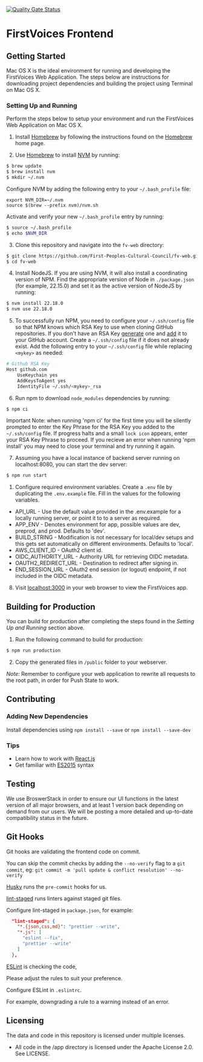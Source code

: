 [![Quality Gate Status](https://sonarcloud.io/api/project_badges/measure?project=First-Peoples-Cultural-Council_fv-web&metric=alert_status)](https://sonarcloud.io/dashboard?id=First-Peoples-Cultural-Council_fv-web)

# FirstVoices Frontend

## Getting Started

Mac OS X is the ideal environment for running and developing the FirstVoices Web Application. The steps below are instructions for downloading project dependencies and building the project using Terminal on Mac OS X.

### Setting Up and Running

Perform the steps below to setup your environment and run the FirstVoices Web Application on Mac OS X.

1. Install [Homebrew](https://brew.sh/) by following the instructions found on the [Homebrew](https://brew.sh/) home page.

2. Use [Homebrew](https://brew.sh/) to install [NVM](http://nvm.sh) by running:

```bash
$ brew update
$ brew install nvm
$ mkdir ~/.nvm
```

Configure NVM by adding the following entry to your `~/.bash_profile` file:

```
export NVM_DIR=~/.nvm
source $(brew --prefix nvm)/nvm.sh
```

Activate and verify your new `~/.bash_profile` entry by running:

```bash
$ source ~/.bash_profile
$ echo $NVM_DIR
```

3. Clone this repository and navigate into the `fv-web` directory:

```bash
$ git clone https://github.com/First-Peoples-Cultural-Council/fv-web.git
$ cd fv-web
```

4. Install NodeJS. If you are using NVM, it will also install a coordinating version of NPM. Find the appropriate version of Node in `./package.json` (for example, 22.15.0) and set it as the active version of NodeJS by running:

```bash
$ nvm install 22.18.0
$ nvm use 22.18.0
```

5. To successfully run NPM, you need to configure your `~/.ssh/config` file so that NPM knows which RSA Key to use when cloning GitHub repositories. If you don't have an RSA Key [generate](https://help.github.com/articles/generating-a-new-ssh-key-and-adding-it-to-the-ssh-agent/) one and [add](https://help.github.com/articles/adding-a-new-ssh-key-to-your-github-account/) it to your GitHub account. Create a `~/.ssh/config` file if it does not already exist. Add the following entry to your `~/.ssh/config` file while replacing `<mykey>` as needed:

```bash
# Github RSA Key
Host github.com
    UseKeychain yes
    AddKeysToAgent yes
    IdentityFile ~/.ssh/<mykey>_rsa
```

6. Run npm to download `node_modules` dependencies by running:

```bash
$ npm ci
```

Important Note: when running 'npm ci' for the first time you will be silently prompted to enter the Key Phrase for the RSA Key you added to the `~/.ssh/config` file. If progress halts and a small `lock icon` appears, enter your RSA Key Phrase to proceed. If you recieve an error when running 'npm install' you may need to close your terminal and try running it again.

7. Assuming you have a local instance of backend server running on localhost:8080, you can start the dev server:

```bash
$ npm run start
```

1. Configure required environment variables. Create a `.env` file by duplicating the `.env.example` file. Fill in the values for the following variables.

- API_URL - Use the default value provided in the .env.example for a locally running server, or point it to to a server as required.
- APP_ENV - Denotes environment for app, possible values are dev, preprod, and prod. Defaults to 'dev'.
- BUILD_STRING - Modification is not necessary for local/dev setups and this gets set automatically on different environments. Defaults to 'local'.
- AWS_CLIENT_ID - OAuth2 client id.
- OIDC_AUTHORITY_URL - Authority URL for retrieving OIDC metadata.
- OAUTH2_REDIRECT_URL - Destination to redirect after signing in.
- END_SESSION_URL - OAuth2 end session (or logout) endpoint, if not included in the OIDC metadata.

8. Visit [localhost:3000](http://localhost:3000) in your web browser to view the FirstVoices app.

## Building for Production

You can build for production after completing the steps found in the _Setting Up and Running_ section above.

1. Run the following command to build for production:

```bash
$ npm run production
```

2. Copy the generated files in `/public` folder to your webserver.

_Note:_ Remember to configure your web application to rewrite all requests to the root path, in order for Push State to work.

## Contributing

### Adding New Dependencies

Install dependencies using `npm install --save` or `npm install --save-dev`

### Tips

- Learn how to work with [React.js](https://facebook.github.io/react/docs/getting-started.html)
- Get familiar with [ES2015](https://babeljs.io/docs/learn-es2015/) syntax

## Testing

We use BroswerStack in order to ensure our UI functions in the latest version of all major browsers, and at least 1 version back depending on demand from our users. We will be posting a more detailed and up-to-date compatibility status in the future.

## Git Hooks

Git hooks are validating the frontend code on commit.

You can skip the commit checks by adding the `--no-verify` flag to a `git commit`,
eg: `git commit -m 'pull update & conflict resolution' --no-verify`

[Husky](https://github.com/typicode/husky) runs the `pre-commit` hooks for us.

[lint-staged](https://github.com/okonet/lint-staged) runs linters against staged git files.

Configure lint-staged in `package.json`, for example:

```json
  "lint-staged": {
    "*.{json,css,md}": "prettier --write",
    "*.js": [
      "eslint --fix",
      "prettier --write"
    ]
  },
```

[ESLint](https://eslint.org/) is checking the code,

Please adjust the rules to suit your preference.

Configure ESLint in `.eslintrc`.

For example, downgrading a rule to a warning instead of an error.

## Licensing

The data and code in this repository is licensed under multiple licenses.

- All code in the /app directory is licensed under the Apache License 2.0. See LICENSE.
